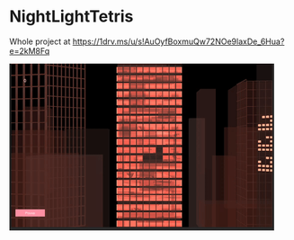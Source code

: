 # NightLightTetris

Whole project at https://1drv.ms/u/s!AuOyfBoxmuQw72NOe9laxDe_6Hua?e=2kM8Fq

<img src="https://github.com/EmilianOnofras/NightLightTetris/blob/main/showcase/lights.gif" />
